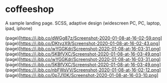 # coffeeshop
A sample landing page. SCSS, adaptive design (widescreen PC, PC, laptop, ipad, iphone)

(page)[https://i.ibb.co/dWGg87z/Screenshot-2020-01-08-at-16-02-59.png]
(page)[https://i.ibb.co/DKtyzX9/Screenshot-2020-01-08-at-16-02-43.png]
(page)[https://i.ibb.co/wYGGKdr/Screenshot-2020-01-08-at-16-03-31.png]
(page)[https://i.ibb.co/5KBfVXC/Screenshot-2020-01-08-at-16-03-49.png]
(page)[https://i.ibb.co/wYGGKdr/Screenshot-2020-01-08-at-16-03-31.png]
(page)[https://i.ibb.co/5KBfVXC/Screenshot-2020-01-08-at-16-03-49.png]
(page)[https://i.ibb.co/nbFWsVV/Screenshot-2020-01-08-at-16-02-12.png]
(page)[https://i.ibb.co/0p7J10K/Screenshot-2020-01-08-at-16-03-10.png]

